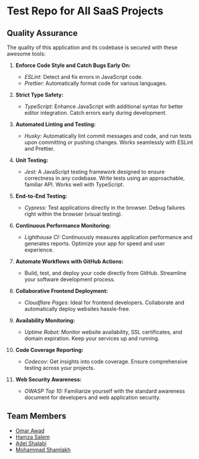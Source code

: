 # Test Repo for All SaaS Projects

## Quality Assurance

The quality of this application and its codebase is secured with these awesome tools:

1. **Enforce Code Style and Catch Bugs Early On:**

   - _ESLint:_ Detect and fix errors in JavaScript code.
   - _Prettier:_ Automatically format code for various languages.

2. **Strict Type Safety:**

   - _TypeScript:_ Enhance JavaScript with additional syntax for better editor integration. Catch errors early during development.

3. **Automated Linting and Testing:**

   - _Husky:_ Automatically lint commit messages and code, and run tests upon committing or pushing changes. Works seamlessly with ESLint and Prettier.

4. **Unit Testing:**

   - _Jest:_ A JavaScript testing framework designed to ensure correctness in any codebase. Write tests using an approachable, familiar API. Works well with TypeScript.

5. **End-to-End Testing:**

   - _Cypress:_ Test applications directly in the browser. Debug failures right within the browser (visual testing).

6. **Continuous Performance Monitoring:**

   - _Lighthouse CI:_ Continuously measures application performance and generates reports. Optimize your app for speed and user experience.

7. **Automate Workflows with GitHub Actions:**

   - Build, test, and deploy your code directly from GitHub. Streamline your software development process.

8. **Collaborative Frontend Deployment:**

   - _Cloudflare Pages:_ Ideal for frontend developers. Collaborate and automatically deploy websites hassle-free.

9. **Availability Monitoring:**

   - _Uptime Robot:_ Monitor website availability, SSL certificates, and domain expiration. Keep your services up and running.

10. **Code Coverage Reporting:**

    - _Codecov:_ Get insights into code coverage. Ensure comprehensive testing across your projects.

11. **Web Security Awareness:**
    - _OWASP Top 10:_ Familiarize yourself with the standard awareness document for developers and web application security.

## Team Members

- [Omar Awad](https://github.com/#)
- [Hamza Salem](https://github.com/#)
- [Adel Shalabi](https://github.com/#)
- [Mohammad Shamlakh](https://github.com/#)
